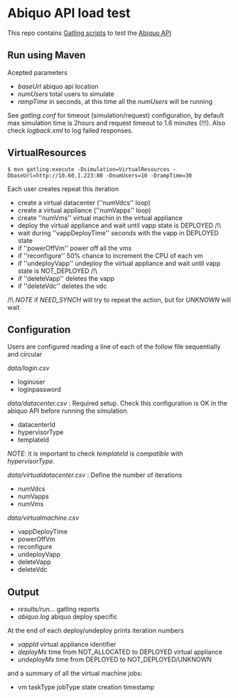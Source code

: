 Abiquo API load test
====================

This repo contains [Gatling scripts](https://github.com/excilys/gatling) to test the [Abiquo API](http://community.abiquo.com/display/ABI22/API+Reference)

Run using Maven
------------------

Acepted parameters

* *baseUrl* abiquo api location
* *numUsers* total users to simulate
* *rampTime* in seconds, at this time all the _numUsers_ will be running

See _gatling.conf_ for timeout (simulation/request) configuration, by default max simulation time is 2hours and request timeout to 1.6 minutes (!!!). Also check _logback.xml_ to log failed responses.

VirtualResources
----------------
````
$ mvn gatling:execute -Dsimulation=VirtualResources -DbaseUrl=http://10.60.1.223:80 -DnumUsers=10 -DrampTime=30
````

Each user creates repeat this iteration
* create a virtual datacenter (''numVdcs'' loop)
* create a virtual appliance (''numVapps'' loop)
* create ''numVms'' virtual machin in the virtual appliance
* deploy the virtual appliance and wait until vapp state is DEPLOYED /!\
* wait during ''vappDeployTime'' seconds with the vapp in DEPLOYED state
* if ''powerOffVm'' power off all the vms
* if ''reconfigure'' 50% chance to increment the CPU of each vm
* if ''undeployVapp'' undeploy the virtual appliance and wait until vapp state is NOT_DEPLOYED /!\
* if ''deleteVapp'' deletes the vapp
* if ''deleteVdc'' deletes the vdc

/!\ *NOTE* if _NEED_SYNCH_ will try to repeat the action, but for _UNKNOWN_ will wait


Configuration
-------------
Users are configured reading a line of each of the follow file sequentially and circular

*data/login.csv*
* loginuser
* loginpassword

*data/datacenter.csv* : Required setup. Check this configuration is OK in the abiquo API before running the simulation.
* datacenterId
* hypervisorType
* templateId

*NOTE*: it is important to check _templateId_ is *compatible* with _hypervisorType_.

*data/virtualdatacenter.csv* : Define the number of iterations
* numVdcs
* numVapps
* numVms

*data/virtualmachine.csv*
* vappDeployTime
* powerOffVm
* reconfigure
* undeployVapp
* deleteVapp
* deleteVdc

Output
------
* _results/run..._ gatling reports
* _abiquo.log_ abiquo deploy specific

At the end of each deploy/undeploy prints iteration numbers

* *vappId* virtual appliance identifier
* *deployMs* time from NOT_ALLOCATED to DEPLOYED virtual appliance
* *undeployMs* time from DEPLOYED to NOT_DEPLOYED/UNKNOWN

and a summary of all the virtual machine jobs:
* vm taskType jobType state creation timestamp
